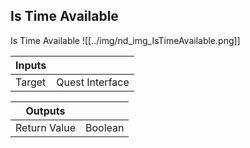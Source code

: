 ## Is Time Available
Is Time Available
![[../img/nd_img_IsTimeAvailable.png]]

|Inputs||
|--|--|
| Target | Quest Interface |

|Outputs||
|--|--|
| Return Value | Boolean |
